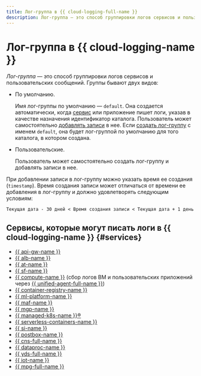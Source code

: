 ```yaml
---
title: Лог-группа в {{ cloud-logging-full-name }}
description: Лог-группа — это способ группировки логов сервисов и пользовательских сообщений.
---
```


# Лог-группа в {{ cloud-logging-name }}

_Лог-группа_ — это способ группировки логов сервисов и пользовательских сообщений. Группы бывают двух видов:

* По умолчанию.

    Имя лог-группы по умолчанию — `default`. Она создается автоматически, когда [сервис](#services) или приложение пишет логи, указав в качестве назначения идентификатор каталога. Пользователь может самостоятельно [добавлять записи](../operations/write-logs.md) в нее. Если [создать лог-группу](../operations/create-group.md) с именем `default`, она будет лог-группой по умолчанию для того каталога, в котором создана.

* Пользовательские.

  Пользователь может самостоятельно создать лог-группу и добавлять записи в нее.

При добавлении записи в лог-группу можно указать время ее создания (`timestamp`). Время создания записи может отличаться от времени ее добавления в лог-группу и должно удовлетворять следующим условиям:
```text
Текущая дата - 30 дней < Время создания записи < Текущая дата + 1 день
```

## Сервисы, которые могут писать логи в {{ cloud-logging-name }} {#services}


* [{{ api-gw-name }}](../../api-gateway/)
* [{{ alb-name }}](../../application-load-balancer/)
* [{{ at-name }}](../../audit-trails/)
* [{{ sf-name }}](../../functions/)
* [{{ compute-name }}](../../compute/) (сбор логов ВМ и пользовательских приложений через [{{ unified-agent-full-name }}](../../monitoring/concepts/data-collection/unified-agent/))
* [{{ container-registry-name }}](../../container-registry/)
* [{{ ml-platform-name }}](../../datasphere/)
* [{{ maf-name }}](../../managed-airflow/)
* [{{ mgp-name }}](../../managed-greenplum/)
* [{{ managed-k8s-name }}®](../../managed-kubernetes/)
* [{{ serverless-containers-name }}](../../serverless-containers/)
* [{{ si-name }}](../../serverless-integrations/)
* [{{ postbox-name }}](../../postbox/)
* [{{ cns-full-name }}](../../notifications/)
* [{{ dataproc-name }}](../../data-proc/)
* [{{ yds-full-name }}](../../data-streams/)
* [{{ iot-name }}](../../iot-core/)
* [{{ mpg-full-name }}](../../managed-postgresql/)